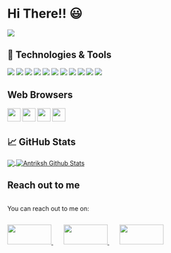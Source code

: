 # Hi There!! :smiley:


![](https://komarev.com/ghpvc/?username=ANTRIKSH-GANJOO&color=dc143c)


## 🔧 Technologies & Tools
![](https://img.shields.io/badge/OS-Linux-informational?style=flat&logo=linux&logoColor=white&color=2bbc8a)
![](https://img.shields.io/badge/OS-Windows-informational?style=flat&logo=Windows&logoColor=white&color=2bbc8a)
![](https://img.shields.io/badge/Code-C++-informational?style=flat&logo=c%2B%2B&logoColor=white&color=2bbc8a)
![](https://img.shields.io/badge/Code-Python-informational?style=flat&logo=python&logoColor=white&color=2bbc8a)
![](https://img.shields.io/badge/Code-Java-informational?style=flat&logo=java&logoColor=white&color=2bbc8a)
![](https://img.shields.io/badge/Code-ReactJS-informational?style=flat&logo=react&logoColor=white&color=2bbc8a)
![](https://img.shields.io/badge/Code-JavaScript-informational?style=flat&logo=javascript&logoColor=white&color=2bbc8a)
![](https://img.shields.io/badge/Shell-Bash-informational?style=flat&logo=gnu-bash&logoColor=white&color=2bbc8a)
![](https://img.shields.io/badge/Code-MongoDB-informational?style=flat&logo=mongoDb&logoColor=white&color=2bbc8a)
![](https://img.shields.io/badge/Backend-express-informational?style=flat&logo=express&logoColor=white&color=2bbc8a)
![](https://img.shields.io/badge/Framework-NodeJS-informational?style=flat&logo=NodeJS&logoColor=white&color=2bbc8a)


## Web Browsers
<img src="https://img.shields.io/badge/Google_chrome-4285F4?style=for-the-badge&logo=Google-chrome&logoColor=white" height=30 /> <img src="https://img.shields.io/badge/Microsoft_Edge-0078D7?style=for-the-badge&logo=Microsoft-edge&logoColor=white" height=30 /> <img src="https://img.shields.io/badge/Firefox_Browser-FF7139?style=for-the-badge&logo=Firefox-Browser&logoColor=white" height=30 /> <img src="https://img.shields.io/badge/Safari-FF1B2D?style=for-the-badge&logo=Safari&logoColor=white" height=30 />




## &#x1f4c8; GitHub Stats

<a href="https://github.com/ANTRIKSH-GANJOO">
  <img align="center" src="https://github-readme-stats.vercel.app/api/top-langs/?username=ANTRIKSH-GANJOO&hide=html,jupyter%20notebook&title_color=ffffff&text_color=c9cacc&icon_color=2bbc8a&bg_color=1d1f21" />
</a>
<a href="https://github.com/ANTRIKSH-GANJOO">
  <img align="center" src="https://github-readme-stats.vercel.app/api?username=ANTRIKSH-GANJOO&show_icons=true&line_height=27&count_private=true&title_color=ffffff&text_color=c9cacc&icon_color=2bbc8a&bg_color=1d1f21" alt="Antriksh Github Stats" />
</a>


## Reach out to me


<div style="display:inline-block;vertical-align:top;">
  <p> You can reach out to me on: </p>
</div> 
 <div style="display:inline-block;vertical-align:top;">
  <p>
  <a href ="https://github.com/ANTRIKSH-GANJOO"> <img src="https://img.shields.io/badge/GitHub-100000?style=for-the-badge&logo=github&logoColor=white" width= 100 height= 45 /> </a>  &nbsp;&nbsp;&nbsp;&nbsp;&nbsp; <a href ="https://www.linkedin.com/in/aniganjoo/"> <img src="https://img.shields.io/badge/LinkedIn-0077B5?style=for-the-badge&logo=linkedin&logoColor=white" height= 45 width= 100 /> </a> &nbsp;&nbsp;&nbsp;&nbsp;&nbsp; <a href ="https://www.instagram.com/antrikshganjoo/?hl=en"> <img src="https://img.shields.io/badge/Instagram-E4405F?style=for-the-badge&logo=instagram&logoColor=white" height= 45 width= 100 /> </a> 
  </p>
</div>
  
